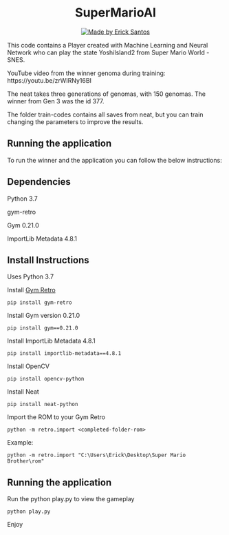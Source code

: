 <h1 align="center">
  SuperMarioAI
</h1>
<p align="center">
  <a href="https://github.com/erickfunier">
    <img alt="Made by Erick Santos" src="https://img.shields.io/badge/made%20by-Erick%20Santos-lightgrey">
  </a>
</p>
<p>
This code contains a Player created with Machine Learning and Neural Network who can play the state YoshiIsland2 from Super Mario World - SNES.
</p>
<p>
  YouTube video from the winner genoma during training: https://youtu.be/zrWIRNy16BI
<p>
The neat takes three generations of genomas, with 150 genomas. The winner from Gen 3 was the id 377.
</p>
<p>
The folder train-codes contains all saves from neat, but you can train changing the parameters to improve the results.
</p>

<h2>
  Running the application
</h2>
<p>
  To run the winner and the application you can follow the below instructions:
</p>

<h2>
  Dependencies
</h2>
<p>
  Python 3.7
</p>
<p>
  gym-retro
</p>
<p>
  Gym 0.21.0
</p>
<p>
  ImportLib Metadata 4.8.1
</p>

<h2>
  Install Instructions
</h2>
<p>
  Uses Python 3.7
</p>
<p>
  Install <a href="https://retro.readthedocs.io/en/latest/getting_started.html">Gym Retro</a>
</p>

    pip install gym-retro
    
<p>
  Install Gym version 0.21.0
</p>

    pip install gym==0.21.0

<p>
  Install ImportLib Metadata 4.8.1
</p>

    pip install importlib-metadata==4.8.1

<p>
  Install OpenCV
</p>
    
    pip install opencv-python

<p>
  Install Neat
</p>

    pip install neat-python

<p>
  Import the ROM to your Gym Retro
</p>

    python -m retro.import <completed-folder-rom>
    
<p>
  Example:
</p>
    
    python -m retro.import "C:\Users\Erick\Desktop\Super Mario Brother\rom"
  
<h2>
  Running the application
</h2>
<p>
  Run the python play.py to view the gameplay
</p>

    python play.py
    
<p>
  Enjoy
</p>
